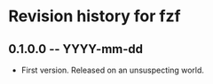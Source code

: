 # Revision history for fzf

## 0.1.0.0 -- YYYY-mm-dd

* First version. Released on an unsuspecting world.
